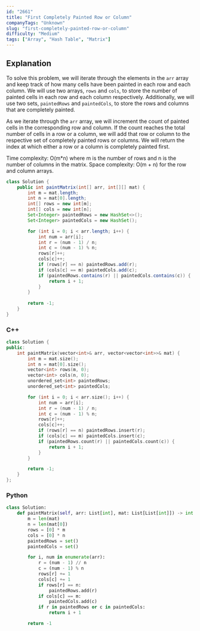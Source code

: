 ```yaml
---
id: "2661"
title: "First Completely Painted Row or Column"
companyTags: "Unknown"
slug: "first-completely-painted-row-or-column"
difficulty: "Medium"
tags: ["Array", "Hash Table", "Matrix"]
---
```


## Explanation
To solve this problem, we will iterate through the elements in the `arr` array and keep track of how many cells have been painted in each row and each column. We will use two arrays, `rows` and `cols`, to store the number of painted cells in each row and each column respectively. Additionally, we will use two sets, `paintedRows` and `paintedCols`, to store the rows and columns that are completely painted.

As we iterate through the `arr` array, we will increment the count of painted cells in the corresponding row and column. If the count reaches the total number of cells in a row or a column, we will add that row or column to the respective set of completely painted rows or columns. We will return the index at which either a row or a column is completely painted first.

Time complexity: O(m*n) where m is the number of rows and n is the number of columns in the matrix.
Space complexity: O(m + n) for the row and column arrays.
```java
class Solution {
    public int paintMatrix(int[] arr, int[][] mat) {
        int m = mat.length;
        int n = mat[0].length;
        int[] rows = new int[m];
        int[] cols = new int[n];
        Set<Integer> paintedRows = new HashSet<>();
        Set<Integer> paintedCols = new HashSet();

        for (int i = 0; i < arr.length; i++) {
            int num = arr[i];
            int r = (num - 1) / n;
            int c = (num - 1) % n;
            rows[r]++;
            cols[c]++;
            if (rows[r] == n) paintedRows.add(r);
            if (cols[c] == m) paintedCols.add(c);
            if (paintedRows.contains(r) || paintedCols.contains(c)) {
                return i + 1;
            }
        }
        
        return -1;
    }
}
```

### C++
```cpp
class Solution {
public:
    int paintMatrix(vector<int>& arr, vector<vector<int>>& mat) {
        int m = mat.size();
        int n = mat[0].size();
        vector<int> rows(m, 0);
        vector<int> cols(n, 0);
        unordered_set<int> paintedRows;
        unordered_set<int> paintedCols;

        for (int i = 0; i < arr.size(); i++) {
            int num = arr[i];
            int r = (num - 1) / n;
            int c = (num - 1) % n;
            rows[r]++;
            cols[c]++;
            if (rows[r] == n) paintedRows.insert(r);
            if (cols[c] == m) paintedCols.insert(c);
            if (paintedRows.count(r) || paintedCols.count(c)) {
                return i + 1;
            }
        }

        return -1;
    }
};
```

### Python
```python
class Solution:
    def paintMatrix(self, arr: List[int], mat: List[List[int]]) -> int:
        m = len(mat)
        n = len(mat[0])
        rows = [0] * m
        cols = [0] * n
        paintedRows = set()
        paintedCols = set()

        for i, num in enumerate(arr):
            r = (num - 1) // n
            c = (num - 1) % n
            rows[r] += 1
            cols[c] += 1
            if rows[r] == n:
                paintedRows.add(r)
            if cols[c] == m:
                paintedCols.add(c)
            if r in paintedRows or c in paintedCols:
                return i + 1

        return -1
```